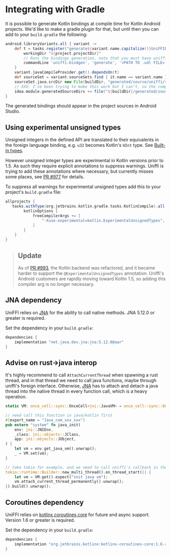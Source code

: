 # Integrating with Gradle

It is possible to generate Kotlin bindings at compile time for Kotlin Android projects. We'd like to make a gradle plugin for that, but until then you can add to your `build.gradle` the following:

```groovy
android.libraryVariants.all { variant ->
    def t = tasks.register("generate${variant.name.capitalize()}UniFFIBindings", Exec) {
        workingDir "${project.projectDir}"
        // Runs the bindings generation, note that you must have uniffi-bindgen installed and in your PATH environment variable
        commandLine 'uniffi-bindgen', 'generate', '<PATH TO .udl FILE>', '--language', 'kotlin', '--out-dir', "${buildDir}/generated/source/uniffi/${variant.name}/java"
    }
    variant.javaCompileProvider.get().dependsOn(t)
    def sourceSet = variant.sourceSets.find { it.name == variant.name }
    sourceSet.java.srcDir new File(buildDir, "generated/source/uniffi/${variant.name}/java")
    // XXX: I've been trying to make this work but I can't, so the compiled bindings will show as "regular sources" in Android Studio.
    idea.module.generatedSourceDirs += file("${buildDir}/generated/source/uniffi/${variant.name}/java/uniffi")
}
```

The generated bindings should appear in the project sources in Android Studio.

## Using experimental unsigned types

Unsigned integers in the defined API are translated to their equivalents in the foreign language binding, e.g. `u32` becomes Kotlin's `UInt` type.
See [Built-in types](../udl/builtin_types.md).

However unsigned integer types are experimental in Kotlin versions prior to 1.5.
As such they require explicit annotations to suppress warnings.
Uniffi is trying to add these annotations where necessary,
but currently misses some places, see [PR #977](https://github.com/mozilla/uniffi-rs/pull/977) for details.

To suppress all warnings for experimental unsigned types add this to your project's `build.gradle` file:

```groovy
allprojects {
   tasks.withType(org.jetbrains.kotlin.gradle.tasks.KotlinCompile).all {
        kotlinOptions {
            freeCompilerArgs += [
                "-Xuse-experimental=kotlin.ExperimentalUnsignedTypes",
            ]
        }
    }
}
```

> ## Update
>
> As of [PR #993](https://github.com/mozilla/uniffi-rs/pull/993), the Kotlin backend was refactored, and it became harder to support the
> `@ExperimentalUnsignedTypes` annotation. Uniffi's Android customers are rapidly moving toward Kotlin 1.5, so adding this compiler arg is no longer necessary.

## JNA dependency

UniFFI relies on [JNA] for the ability to call native methods.
JNA 5.12.0 or greater is required.

Set the dependency in your `build.gradle`:

```groovy
dependencies {
    implementation "net.java.dev.jna:jna:5.12.0@aar"
}
```

## Advise on rust->java interop

It's highly recommend to call `AttachCurrentThread` when spawning a rust thread, and in that thread we need to call java functions, maybe through uniffi's foreign interface. Otherwise, [JNA] has to attach and detach a java thread into the native thread in every function call, which is a heavy operation.

```rust
static VM: once_cell::sync::OnceCell<jni::JavaVM> = once_cell::sync::OnceCell::new();

// need call this function in java/kotlin first
#[export_name = "Java_com_xxx_xxx"]
pub extern "system" fn java_init(
    env: jni::JNIEnv,
    _class: jni::objects::JClass,
    app: jni::objects::JObject,
) {
    let vm = env.get_java_vm().unwrap();
    _ = VM.set(vm);
}

// take tokio for example, and we need to call uniffi's callback in the tokio worker threads -
tokio::runtime::Builder::new_multi_thread().on_thread_start(|| {
    let vm = VM.get().expect("init java vm");
    vm.attach_current_thread_permanently().unwrap();
}).build().unwrap();
```

[JNA]: https://github.com/java-native-access/jna

## Coroutines dependency

UniFFI relies on [kotlinx coroutines core] for future and async support. Version 1.6 or greater is required.

Set the dependency in your `build.gradle`:

```groovy
dependencies {
    implementation "org.jetbrains.kotlinx:kotlinx-coroutines-core:1.6.4"
}
```

[kotlinx coroutines core]: https://github.com/Kotlin/kotlinx.coroutines
